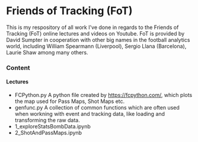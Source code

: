 # Friends of Tracking (FoT)
This is my respository of all work I've done in regards to the Friends of Tracking (FoT) online lectures and videos on Youtube.
FoT is provided by David Sumpter in cooperation with other big names in the football analytics world, including William Spearmann (Liverpool), Sergio Llana (Barcelona), Laurie Shaw among many others.

### Content

#### Lectures
- FCPython.py
A python file created by https://fcpython.com/, which plots the map used for Pass Maps, Shot Maps etc.
- genfunc.py
A collection of common functions which are often used when workning with event and tracking data, like loading and transforming the raw data. 
- 1_exploreStatsBombData.ipynb
- 2_ShotAndPassMaps.ipynb
